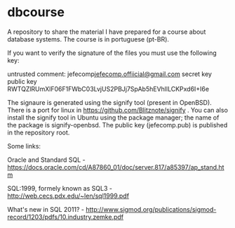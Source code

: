 # dbcourse
A repository to share the material I have prepared for a course about database systems. The course is in portuguese (pt-BR).

If you want to verify the signature of the files you must use the following key:

untrusted comment: jefecomp<jefecomp.offiicial@gmail.com> secret key public key
RWTQZlRUmXlF06F1FWbC03LvjUS2PBJj7SpAb5hEVhllLCKPxd6I+I6e

The signaure is generated using the signify tool (present in OpenBSD). There is a port for linux in https://github.com/Blitznote/signify . You can also install the signify tool in Ubuntu using the package manager; the name of the package is signify-openbsd. The public key (jefecomp.pub) is published in the repository root.

Some links:

Oracle and Standard SQL - https://docs.oracle.com/cd/A87860_01/doc/server.817/a85397/ap_stand.htm

SQL:1999, formely known as SQL3 - http://web.cecs.pdx.edu/~len/sql1999.pdf

What's new in SQL 2011? - http://www.sigmod.org/publications/sigmod-record/1203/pdfs/10.industry.zemke.pdf
